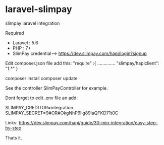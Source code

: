 # laravel-slimpay
slimpay laravel integration

Required
- Laravel : 5.6
- PHP : 7+
- SlimPay credential--> https://dev.slimpay.com/hapi/login?signup

Edit composer.json file add this:
"require" :{
    ..............
    "slimpay/hapiclient": "1.*"
    }

composer install
composer update

See the controller SlimPayController for example.

Dont forget to edit .env file an add:

SLIMPAY_CREDITOR=integration
SLIMPAY_SECRET=9#OR#OkgNhP9lig89laQFKD71t0C

Links:
https://dev.slimpay.com/hapi/guide/30-min-integration/easy-step-by-step

Thats it.
